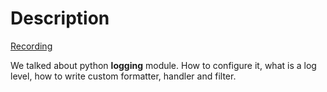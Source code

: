 # Description
[Recording](https://www.youtube.com/watch?v=BhFiF0H0V8w&list=PLLhMIIgbjp_Sgxr97B-TmVsHVn-2zaR3Y&index=1)

We talked about python **logging** module. How to configure it, what is a log level, how to write custom formatter, handler and filter.
